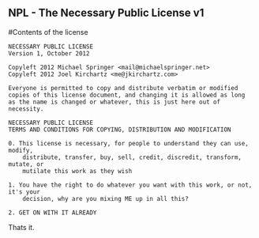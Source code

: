 NPL - The Necessary Public License v1
---
#Contents of the license

    NECESSARY PUBLIC LICENSE
    Version 1, October 2012

    Copyleft 2012 Michael Springer <mail@michaelspringer.net>
    Copyleft 2012 Joel Kirchartz <me@jkirchartz.com>

    Everyone is permitted to copy and distribute verbatim or modified
    copies of this license document, and changing it is allowed as long
    as the name is changed or whatever, this is just here out of necessity.

    NECESSARY PUBLIC LICENSE
    TERMS AND CONDITIONS FOR COPYING, DISTRIBUTION AND MODIFICATION

    0. This license is necessary, for people to understand they can use, modify, 
        distribute, transfer, buy, sell, credit, discredit, transform, mutate, or 
        mutilate this work as they wish

    1. You have the right to do whatever you want with this work, or not, it's your 
        decision, why are you mixing ME up in all this?

    2. GET ON WITH IT ALREADY

Thats it.

